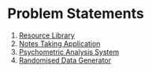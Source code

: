 # Problem Statements

1. [Resource Library](ResourceLibrary/README.md)
2. [Notes Taking Application](NotesApp/README.md)
3. [Psychometric Analysis System](PsychometricAnalysisSystem/README.md)
4. [Randomised Data Generator](RandomisedDataGenerator/README.md)
